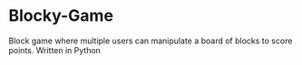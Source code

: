 # Blocky-Game
Block game where multiple users can manipulate a board of blocks to score points. Written in Python
